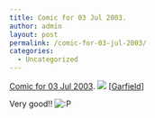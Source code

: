 ```yaml
---
title: Comic for 03 Jul 2003.
author: admin
layout: post
permalink: /comic-for-03-jul-2003/
categories:
  - Uncategorized
---
```

[Comic for 03 Jul 2003][1]. <img src="http://images.ucomics.com/comics/ga/2003/ga030703.gif" border=0> [[Garfield][2]]

Very good!! <img src="http://blog.lotas-smartman.net/wp-includes/images/smilies/icon_razz.gif" alt=":P" class="wp-smiley" />

 [1]: http://www.ucomics.com/garfield/2003/07/03/
 [2]: http://www.ucomics.com/garfield/